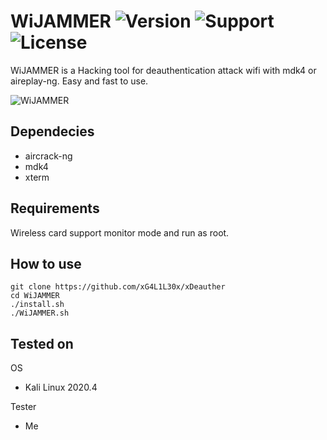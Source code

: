# WiJAMMER ![Version](https://img.shields.io/badge/xDeauther-v1.0-blue?style=flat-square) ![Support](https://img.shields.io/badge/Supported_OS-Linux-red?style=flat-square) ![License](https://img.shields.io/badge/License-GPL-green?style=flat-square)
WiJAMMER is a Hacking tool for deauthentication attack wifi with mdk4 or aireplay-ng. Easy and fast to use.


![WiJAMMER](https://user-images.githubusercontent.com/48313492/144552630-dde21b0f-5f96-4c45-a0ca-5c4d3e7aa265.PNG)


## Dependecies
- aircrack-ng
- mdk4
- xterm


## Requirements
Wireless card support monitor mode and run as root.


## How to use
```
git clone https://github.com/xG4L1L30x/xDeauther
cd WiJAMMER
./install.sh
./WiJAMMER.sh
```

## Tested on
OS
- Kali Linux 2020.4

Tester
- Me
